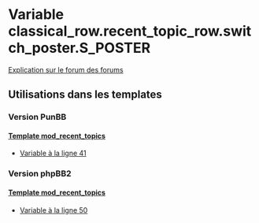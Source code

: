 # Variable classical_row.recent_topic_row.switch_poster.S_POSTER
[Explication sur le forum des forums](http://forum.forumactif.com/t294113-listing-des-variables#classical_row.recent_topic_row.switch_poster.S_POSTER)

## Utilisations dans les templates

### Version PunBB

#### [Template mod_recent_topics](punbb/mod_recent_topics.md)
* [Variable à la ligne 41](../punbb/mod_recent_topics.tpl#L41)

### Version phpBB2

#### [Template mod_recent_topics](subsilver/mod_recent_topics.md)
* [Variable à la ligne 50](../subsilver/mod_recent_topics.tpl#L50)